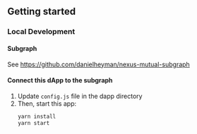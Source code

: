 ## Getting started

### Local Development

#### Subgraph

See https://github.com/danielheyman/nexus-mutual-subgraph

#### Connect this dApp to the subgraph

1. Update `config.js` file in the dapp directory
2. Then, start this app:
   ```sh
   yarn install
   yarn start
   ```